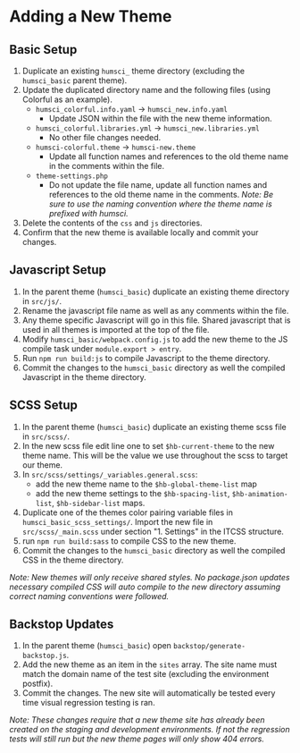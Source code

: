 # Adding a New Theme

## Basic Setup
1. Duplicate an existing `humsci_` theme directory (excluding the `humsci_basic` parent theme).
1. Update the duplicated directory name and the following files (using Colorful as an example).
    - `humsci_colorful.info.yaml` -> `humsci_new.info.yaml`
        - Update JSON within the file with the new theme information.
    - `humsci_colorful.libraries.yml` -> `humsci_new.libraries.yml`
        - No other file changes needed.
    - `humsci-colorful.theme` -> `humsci-new.theme`
        - Update all function names and references to the old theme name in the comments within the file.
    - `theme-settings.php`
        - Do not update the file name, update all function names and references to the old theme name in the comments.
  _Note: Be sure to use the naming convention where the theme name is prefixed with humsci._
1. Delete the contents of the `css` and `js` directories.
1. Confirm that the new theme is available locally and commit your changes.

## Javascript Setup
1. In the parent theme (`humsci_basic`) duplicate an existing theme directory in `src/js/`.
1. Rename the javascript file name as well as any comments within the file.
1. Any theme specific Javascript will go in this file. Shared javascript that is used in all themes is imported at the top of the file.
1. Modify `humsci_basic/webpack.config.js` to add the new theme to the JS compile task under `module.export > entry`.
1. Run `npm run build:js` to compile Javascript to the theme directory.
1. Commit the changes to the `humsci_basic` directory as well the compiled Javascript in the theme directory.

## SCSS Setup
1. In the parent theme (`humsci_basic`) duplicate an existing theme scss file in `src/scss/`.
1. In the new scss file edit line one to set `$hb-current-theme` to the new theme name. This will be the value we use throughout the scss to target our theme.
1. In `src/scss/settings/_variables.general.scss`:
    - add the new theme name to the `$hb-global-theme-list` map
    - add the new theme settings to the `$hb-spacing-list`, `$hb-animation-list`, `$hb-sidebar-list` maps.
1. Duplicate one of the themes color pairing variable files in `humsci_basic_scss_settings/`. Import the new file in `src/scss/_main.scss` under section "1. Settings" in the ITCSS structure.
1. run `npm run build:sass` to compile CSS to the new theme.
1. Commit the changes to the `humsci_basic` directory as well the compiled CSS in the theme directory.

_Note: New themes will only receive shared styles. No package.json updates necessary compiled CSS will auto compile to the new directory assuming correct naming conventions were followed._

## Backstop Updates
1. In the parent theme (`humsci_basic`) open `backstop/generate-backstop.js`.
1. Add the new theme as an item in the `sites` array. The site name must match the domain name of the test site (excluding the environment postfix).
1. Commit the changes. The new site will automatically be tested every time visual regression testing is ran.

_Note: These changes require that a new theme site has already been created on the staging and development environments. If not the regression tests will still run but the new theme pages will only show 404 errors._
